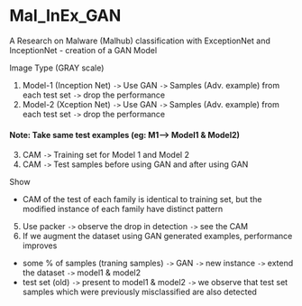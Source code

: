 # Mal_InEx_GAN
 A Research on Malware (Malhub) classification with ExceptionNet and InceptionNet - creation of a GAN Model  

Image Type (GRAY scale)

1. Model-1 (Inception Net) `->` Use GAN `->` Samples (Adv. example) from each test set `->` drop the performance
2. Model-2 (Xception Net)  `->` Use GAN `->` Samples (Adv. example) from each test set `->` drop the performance

#### Note: Take same test examples (eg: M1--> Model1 & Model2) </br>

3. CAM `->` Training set for Model 1 and Model 2 </br>
4. CAM `->` Test samples before using GAN and after using GAN

Show
* CAM of the test of each family is identical to training set, but the modified instance of each family have distinct pattern

5. Use packer `->` observe the drop in detection `->` see the CAM
6. If we augment the dataset using GAN generated examples, performance improves </br>
* some % of samples (traning samples) `->` GAN `->` new instance `->` extend the dataset `->` model1 & model2 </br>
* test set (old) `->` present to model1 & model2 `->` we observe that test set samples which were previously misclassified are also detected
